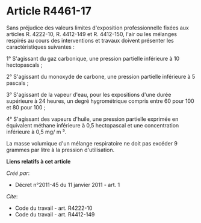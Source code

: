 # Article R4461-17

Sans préjudice des valeurs limites d'exposition professionnelle fixées aux articles R. 4222-10, R. 4412-149 et R. 4412-150,
l'air ou les mélanges respirés au cours des interventions et travaux doivent présenter les caractéristiques suivantes : 

1° S'agissant du gaz carbonique, une pression partielle inférieure à 10 hectopascals ; 

2° S'agissant du monoxyde de carbone, une pression partielle inférieure à 5 pascals ; 

3° S'agissant de la vapeur d'eau, pour les expositions d'une durée supérieure à 24 heures, un degré hygrométrique compris
entre 60 pour 100 et 80 pour 100 ; 

4° S'agissant des vapeurs d'huile, une pression partielle exprimée en équivalent méthane inférieure à 0,5 hectopascal et une
concentration inférieure à 0,5 mg/ m ³. 

La masse volumique d'un mélange respiratoire ne doit pas excéder 9 grammes par litre à la pression d'utilisation.

**Liens relatifs à cet article**

_Créé par_:

  - Décret n°2011-45 du 11 janvier 2011 - art. 1

_Cite_:

  - Code du travail - art. R4222-10
  - Code du travail - art. R4412-149
